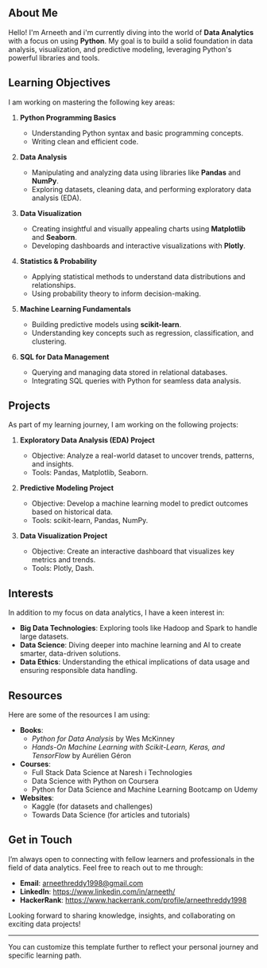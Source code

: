 ## About Me

Hello! I'm Arneeth and i'm currently diving into the world of **Data Analytics** with a focus on using **Python**. My goal is to build a solid foundation in data analysis, visualization, and predictive modeling, leveraging Python's powerful libraries and tools.

## Learning Objectives

I am working on mastering the following key areas:

1. **Python Programming Basics**  
   - Understanding Python syntax and basic programming concepts.
   - Writing clean and efficient code.

2. **Data Analysis**  
   - Manipulating and analyzing data using libraries like **Pandas** and **NumPy**.
   - Exploring datasets, cleaning data, and performing exploratory data analysis (EDA).

3. **Data Visualization**  
   - Creating insightful and visually appealing charts using **Matplotlib** and **Seaborn**.
   - Developing dashboards and interactive visualizations with **Plotly**.

4. **Statistics & Probability**  
   - Applying statistical methods to understand data distributions and relationships.
   - Using probability theory to inform decision-making.

5. **Machine Learning Fundamentals**  
   - Building predictive models using **scikit-learn**.
   - Understanding key concepts such as regression, classification, and clustering.

6. **SQL for Data Management**  
   - Querying and managing data stored in relational databases.
   - Integrating SQL queries with Python for seamless data analysis.

## Projects

As part of my learning journey, I am working on the following projects:

1. **Exploratory Data Analysis (EDA) Project**  
   - Objective: Analyze a real-world dataset to uncover trends, patterns, and insights.
   - Tools: Pandas, Matplotlib, Seaborn.

2. **Predictive Modeling Project**  
   - Objective: Develop a machine learning model to predict outcomes based on historical data.
   - Tools: scikit-learn, Pandas, NumPy.

3. **Data Visualization Project**  
   - Objective: Create an interactive dashboard that visualizes key metrics and trends.
   - Tools: Plotly, Dash.

## Interests

In addition to my focus on data analytics, I have a keen interest in:

- **Big Data Technologies**: Exploring tools like Hadoop and Spark to handle large datasets.
- **Data Science**: Diving deeper into machine learning and AI to create smarter, data-driven solutions.
- **Data Ethics**: Understanding the ethical implications of data usage and ensuring responsible data handling.

## Resources

Here are some of the resources I am using:

- **Books**: 
  - *Python for Data Analysis* by Wes McKinney
  - *Hands-On Machine Learning with Scikit-Learn, Keras, and TensorFlow* by Aurélien Géron
- **Courses**:
  - Full Stack Data Science at Naresh i Technologies
  - Data Science with Python on Coursera
  - Python for Data Science and Machine Learning Bootcamp on Udemy
- **Websites**:
  - Kaggle (for datasets and challenges)
  - Towards Data Science (for articles and tutorials)

## Get in Touch

I’m always open to connecting with fellow learners and professionals in the field of data analytics. Feel free to reach out to me through:

- **Email**: arneethreddy1998@gmail.com
- **LinkedIn**: https://www.linkedin.com/in/arneeth/
- **HackerRank**: https://www.hackerrank.com/profile/arneethreddy1998

Looking forward to sharing knowledge, insights, and collaborating on exciting data projects!

---

You can customize this template further to reflect your personal journey and specific learning path.

<!---
arneethr/arneethr is a ✨ special ✨ repository because its `README.md` (this file) appears on your GitHub profile.
You can click the Preview link to take a look at your changes.
--->
